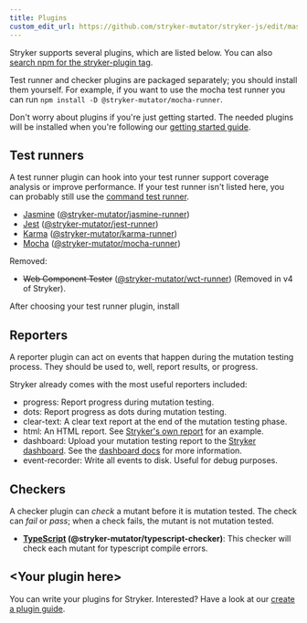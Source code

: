 ```yaml
---
title: Plugins
custom_edit_url: https://github.com/stryker-mutator/stryker-js/edit/master/docs/plugins.md
---
```


Stryker supports several plugins, which are listed below. You can also [search npm for the stryker-plugin tag](https://www.npmjs.com/search?q=stryker-plugin).

Test runner and checker plugins are packaged separately; you should install them yourself. For example, if you want to use the mocha test runner you can run `npm install -D @stryker-mutator/mocha-runner`.

Don't worry about plugins if you're just getting started. The needed plugins will be installed when you're following our [getting started guide](./getting-started.md).

## Test runners

A test runner plugin can hook into your test runner support coverage analysis or improve performance. If your test runner isn't listed here, you can probably still use the
[command test runner](./configuration#testrunner-string).

- [Jasmine](./jasmine-runner.md) ([@stryker-mutator/jasmine-runner](https://github.com/stryker-mutator/stryker-js/tree/master/packages/jasmine-runner))
- [Jest](./jest-runner.md) ([@stryker-mutator/jest-runner](https://github.com/stryker-mutator/stryker-js/tree/master/packages/jest-runner))
- [Karma](./karma-runner.md) ([@stryker-mutator/karma-runner](https://github.com/stryker-mutator/stryker-js/tree/master/packages/karma-runner))
- [Mocha](./mocha-runner.md) ([@stryker-mutator/mocha-runner](https://github.com/stryker-mutator/stryker-js/tree/master/packages/mocha-runner))

Removed:

- ~~Web Component Tester~~ ([@stryker-mutator/wct-runner](https://github.com/stryker-mutator/stryker-js/tree/v3.3.1/packages/wct-runner)) (Removed in v4 of Stryker).

After choosing your test runner plugin, install 

## Reporters

A reporter plugin can act on events that happen during the mutation testing process. They should be used to, well, report results, or progress.

Stryker already comes with the most useful reporters included:

- progress: Report progress during mutation testing.
- dots: Report progress as dots during mutation testing.
- clear-text: A clear text report at the end of the mutation testing phase.
- html: An HTML report. See [Stryker's own report](https://dashboard.stryker-mutator.io/reports/github.com/stryker-mutator/stryker-js/master) for an example.
- dashboard: Upload your mutation testing report to the [Stryker dashboard](https://dashboard.stryker-mutator.io). See the [dashboard docs](./General/dashboard.md) for more information.
- event-recorder: Write all events to disk. Useful for debug purposes.

## Checkers

A checker plugin can _check_ a mutant before it is mutation tested. The check can _fail_ or _pass_; when a check fails, the mutant is not mutation tested.

- **[TypeScript](./typescript-checker) (@stryker-mutator/typescript-checker)**: This checker will check each mutant for typescript compile errors.

## &lt;Your plugin here&gt;

You can write your plugins for Stryker. Interested? Have a look at our [create a plugin guide](./guides/create-a-plugin).